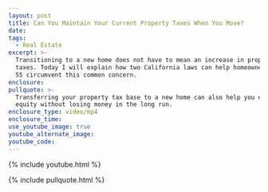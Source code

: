 ```yaml
---
layout: post
title: Can You Maintain Your Current Property Taxes When You Move?
date:
tags:
  - Real Estate
excerpt: >-
  Transitioning to a new home does not have to mean an increase in property
  taxes. Today I will explain how two California laws can help homeowners over
  55 circumvent this common concern.
enclosure:
pullquote: >-
  Transferring your property tax base to a new home can also help you extract
  equity without losing money in the long run.
enclosure_type: video/mp4
enclosure_time:
use_youtube_image: true
youtube_alternate_image:
youtube_code:
---
```


{% include youtube.html %}

{% include pullquote.html %}